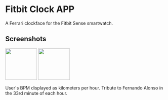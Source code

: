 # Fitbit Clock APP

A Ferrari clockface for the Fitbit Sense smartwatch.

## Screenshots

<img src="https://your-image-url.type](https://github.com/Dakuur/fitbit-clockface/blob/main/clock.png?raw=true" width="100" height="100">
<img src="https://your-image-url.type](https://github.com/Dakuur/fitbit-clockface/blob/main/alonso.png?raw=true" width="100" height="100">

User's BPM displayed as kilometers per hour.
Tribute to Fernando Alonso in the 33rd minute of each hour.
